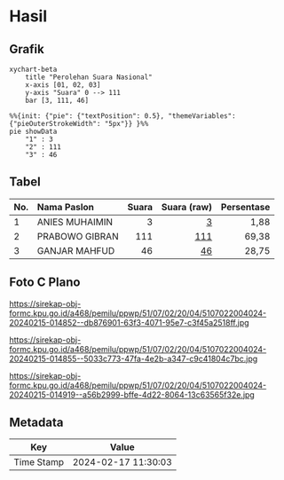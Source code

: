 # Hasil

## Grafik

```mermaid
xychart-beta
    title "Perolehan Suara Nasional"
    x-axis [01, 02, 03]
    y-axis "Suara" 0 --> 111
    bar [3, 111, 46]
```

```mermaid
%%{init: {"pie": {"textPosition": 0.5}, "themeVariables": {"pieOuterStrokeWidth": "5px"}} }%%
pie showData
    "1" : 3
    "2" : 111
    "3" : 46
```

## Tabel

| No. | Nama Paslon    | Suara | Suara (raw) | Persentase |
|:--- |:-------------- | -----:| -----------:| ----------:|
| 1   | ANIES MUHAIMIN | 3     | [3][p-1]    | 1,88       |
| 2   | PRABOWO GIBRAN | 111   | [111][p-2]  | 69,38      |
| 3   | GANJAR MAHFUD  | 46    | [46][p-3]   | 28,75      |


[p-1]: https://github.com/gigit-pemilu/pemilu-2024/blob/main/pilpres/hitung-suara/sub/51-bali/sub/07-karangasem/sub/02-sidemen/sub/2004-sangkan-gunung/sub/024-tps/sub/paslon-1.txt
[p-2]: https://github.com/gigit-pemilu/pemilu-2024/blob/main/pilpres/hitung-suara/sub/51-bali/sub/07-karangasem/sub/02-sidemen/sub/2004-sangkan-gunung/sub/024-tps/sub/paslon-2.txt
[p-3]: https://github.com/gigit-pemilu/pemilu-2024/blob/main/pilpres/hitung-suara/sub/51-bali/sub/07-karangasem/sub/02-sidemen/sub/2004-sangkan-gunung/sub/024-tps/sub/paslon-3.txt

## Foto C Plano

https://sirekap-obj-formc.kpu.go.id/a468/pemilu/ppwp/51/07/02/20/04/5107022004024-20240215-014852--db876901-63f3-4071-95e7-c3f45a2518ff.jpg

https://sirekap-obj-formc.kpu.go.id/a468/pemilu/ppwp/51/07/02/20/04/5107022004024-20240215-014855--5033c773-47fa-4e2b-a347-c9c41804c7bc.jpg

https://sirekap-obj-formc.kpu.go.id/a468/pemilu/ppwp/51/07/02/20/04/5107022004024-20240215-014919--a56b2999-bffe-4d22-8064-13c63565f32e.jpg


## Metadata

| Key        | Value               |
| ---------- | ------------------- |
| Time Stamp | 2024-02-17 11:30:03 |



